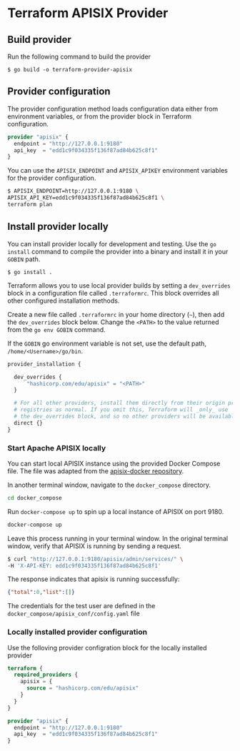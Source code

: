 # Terraform APISIX Provider

## Build provider

Run the following command to build the provider

```shell
$ go build -o terraform-provider-apisix
```

## Provider configuration
The provider configuration method loads configuration data either from environment variables, or from the provider block in Terraform configuration. 

```terraform
provider "apisix" {
  endpoint = "http://127.0.0.1:9180"
  api_key  = "edd1c9f034335f136f87ad84b625c8f1"
}
```
You can use the `APISIX_ENDPOINT` and `APISIX_APIKEY` environment variables for the provider configuration.
```bash
$ APISIX_ENDPOINT=http://127.0.0.1:9180 \
APISIX_API_KEY=edd1c9f034335f136f87ad84b625c8f1 \
terraform plan
```

## Install provider locally
You can install provider locally for development and testing.
Use the `go install` command to compile the provider into a binary and install it in your `GOBIN` path.
```shell
$ go install .
```

Terraform allows you to use local provider builds by setting a `dev_overrides` block in a configuration file called `.terraformrc`. This block overrides all other configured installation methods.

Create a new file called `.terraformrc` in your home directory (`~`), then add the `dev_overrides` block below. Change the `<PATH>` to the value returned from the `go env GOBIN` command.

If the `GOBIN` go environment variable is not set, use the default path, `/home/<Username>/go/bin`.

```terraform
provider_installation {

  dev_overrides {
      "hashicorp.com/edu/apisix" = "<PATH>"
  }

  # For all other providers, install them directly from their origin provider
  # registries as normal. If you omit this, Terraform will _only_ use
  # the dev_overrides block, and so no other providers will be available.
  direct {}
}

```

### Start Apache APISIX locally
You can start local APISIX instance using the provided Docker Compose file. The file was adapted from the [apisix-docker repository](https://github.com/apache/apisix-docker/blob/master/example/docker-compose.yml).

In another terminal window, navigate to the `docker_compose` directory.
```bash
cd docker_compose
```
Run `docker-compose up` to spin up a local instance of APISIX on port 9180.
```bash
docker-compose up
```
Leave this process running in your terminal window. In the original terminal window, verify that APISIX is running by sending a request.
```bash
$ curl "http://127.0.0.1:9180/apisix/admin/services/" \
-H 'X-API-KEY: edd1c9f034335f136f87ad84b625c8f1'
```
The response indicates that apisix is running successfully:
```json
{"total":0,"list":[]}
```
The credentials for the test user are defined in the `docker_compose/apisix_conf/config.yaml` file

### Locally installed provider configuration
Use the folloving provider configration block for the locally installed provider
```terraform
terraform {
  required_providers {
    apisix = {
      source = "hashicorp.com/edu/apisix"
    }
  }
}

provider "apisix" {
  endpoint = "http://127.0.0.1:9180"
  api_key  = "edd1c9f034335f136f87ad84b625c8f1"
}
```